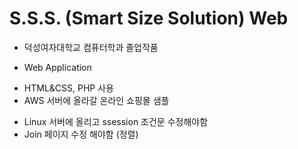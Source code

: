 # S.S.S. (Smart Size Solution) Web 

* 덕성여자대학교 컴퓨터학과 졸업작품

* Web Application
- HTML&CSS, PHP 사용
- AWS 서버에 올라갈 온라인 쇼핑몰 샘플

* Linux 서버에 올리고 ssession 조건문 수정해야함
* Join 페이지 수정 해야함 (정렬)
